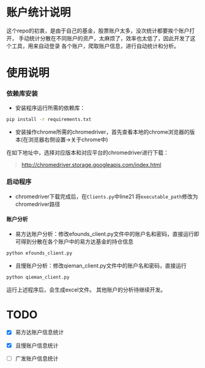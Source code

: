 # 账户统计说明

这个repo的初衷，是由于自己的基金，股票账户太多，没次统计都要挨个账户打开，
手动统计分散在不同账户的资产，太麻烦了，效率也太低了，因此开发了这个工具，用来自动登录
各个账户，爬取账户信息，进行自动统计和分析。


# 使用说明

### 依赖库安装
- 安装程序运行所需的依赖库：
```bash
pip install -r requirements.txt 
```

- 安装操作chrome所需的chromedriver，首先查看本地的chrome浏览器的版本(在浏览器右侧设置->关于chrome中)

在如下地址中，选择对应版本和对应平台的chromedriver进行下载：
>http://chromedriver.storage.googleapis.com/index.html


### 启动程序
- chromedriver下载完成后，在`Clients.py`中line21 将`executable_path`修改为chromedriver路径


#### 账户分析
- 易方达账户分析：修改efounds_client.py文件中的账户名和密码，直接运行即可得到分散在各个账户中的易方达基金的持仓信息
```python
python efounds_client.py
```

- 且慢账户分析：修改qieman_client.py文件中的账户名和密码，直接运行
```python
python qieman_client.py
```
运行上述程序后，会生成excel文件。
其他账户的分析待继续开发。



# TODO
- [x] 易方达账户信息统计
- [x] 且慢账户信息统计
- [ ] 广发账户信息统计

 